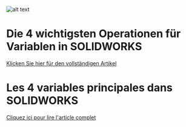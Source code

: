 ![alt text](https://www.visiativ-solutions.ch/wp-content/themes/maestro/library/images/visiativ_industry.png "Visiativ Logo")

# Die 4 wichtigsten Operationen für Variablen in SOLIDWORKS
[Klicken Sie hier für den vollständigen Artikel](https://de.visiativ-solutions.ch/operationen-variablen-solidworks/?utm_source=linkedin&utm_medium=social&utm_campaign=technical_tip)


# Les 4 variables principales dans SOLIDWORKS
[Cliquez ici pour lire l'article complet](https://www.visiativ-solutions.ch/les-4-variables-principales-dans-solidworks/?utm_source=linkedin&utm_medium=social&utm_campaign=technical_tip)
